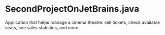 # SecondProjectOnJetBrains.java
Application that helps manage a cinema theatre: sell tickets, check available seats, see sales statistics, and more.
